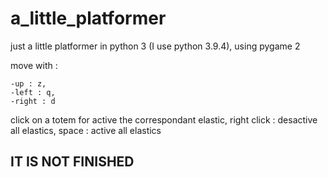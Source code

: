 # a_little_platformer

just a little platformer in python 3 (I use python 3.9.4), using pygame 2

move with :
```
-up : z,
-left : q,
-right : d
```
  
click on a totem for active the correspondant elastic, 
right click : desactive all elastics, 
space : active all elastics

## IT IS NOT FINISHED
